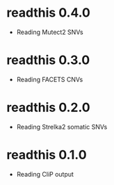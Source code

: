 # readthis 0.4.0
* Reading Mutect2 SNVs

# readthis 0.3.0
* Reading FACETS CNVs

# readthis 0.2.0
* Reading Strelka2 somatic SNVs

# readthis 0.1.0
* Reading CliP output
